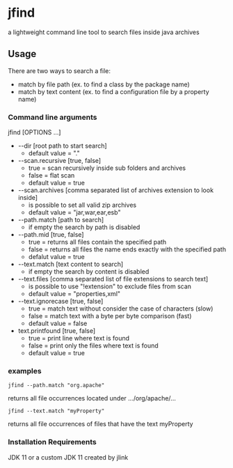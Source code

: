 # jfind
a lightweight command line tool to search files inside java archives

## Usage

There are two ways to search a file:

* match by file path (ex. to find a class by the package name)
* match by text content (ex. to find a configuration file by a property name)

### Command line arguments

jfind [OPTIONS ...]

* --dir [root path to start search]
  * default value = "."
* --scan.recursive [true, false]
  * true = scan recursively inside sub folders and archives
  * false = flat scan
  * default value = true
* --scan.archives [comma separated list of archives extension to look inside]
  * is possible to set all valid zip archives
  * default value = "jar,war,ear,esb"
* --path.match [path to search]
  * if empty the search by path is disabled
* --path.mid [true, false]
  * true = returns all files contain the specified path
  * false = returns all files the name ends exactly with the specified path
  * defalut value = true
* --text.match [text content to search]
  * if empty the search by content is disabled
* --text.files [comma separated list of file extensions to search text]
  * is possible to use "!extension" to exclude files from scan
  * default value = "properties,xml"
* --text.ignorecase [true, false]
  * true = match text without consider the case of characters (slow)
  * false = match text with a byte per byte comparison (fast)
  * default value = false
* text.printfound [true, false]
  * true = print line where text is found
  * false = print only the files where text is found
  * default value = true

### examples

`jfind --path.match "org.apache"`

returns all file occurrences located under .../org/apache/...

`jfind --text.match "myProperty"`

returns all file occurrences of files that have the text myProperty

### Installation Requirements

JDK 11 or a custom JDK 11 created by jlink

